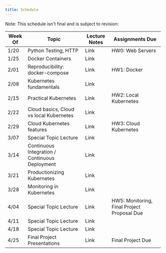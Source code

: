 ```yaml
---
title: Schedule
---
```


Note: This schedule isn't final and is subject to revision:

| Week Of | Topic                                          | Lecture Notes | Assignments Due                             |
|---------|------------------------------------------------|---------------|---------------------------------------------|
| 1/20    | Python Testing, HTTP                           | Link          | HW0: Web Servers                            |
| 1/25    | Docker Containers                              | Link          |                                             |
| 2/01    | Reproducibility: docker-compose                | Link          | HW1: Docker                                 |
| 2/08    | Kubernetes fundamentals                        | Link          |                                             |
| 2/15    | Practical Kubernetes                           | Link          | HW2: Local Kubernetes                       |
| 2/22    | Cloud basics, Cloud vs local Kubernetes        | Link          |                                             |
| 2/29    | Cloud Kubernetes features                      | Link          | HW3: Cloud Kubernetes                       |
| 3/07    | Special Topic Lecture                          | Link          |                                             |
| 3/14    | Continuous Integration / Continuous Deployment | Link          |                                             |
| 3/21    | Productionizing Kubernetes                     | Link          |                                             |
| 3/28    | Monitoring in Kubernetes                       | Link          |                                             |
| 4/04    | Special Topic Lecture                          | Link          | HW5: Monitoring, Final Project Proposal Due |
| 4/11    | Special Topic Lecture                          | Link          |                                             |
| 4/18    | Special Topic Lecture                          | Link          |                                             |
| 4/25    | Final Project Presentations                    | Link          | Final Project Due                           |
